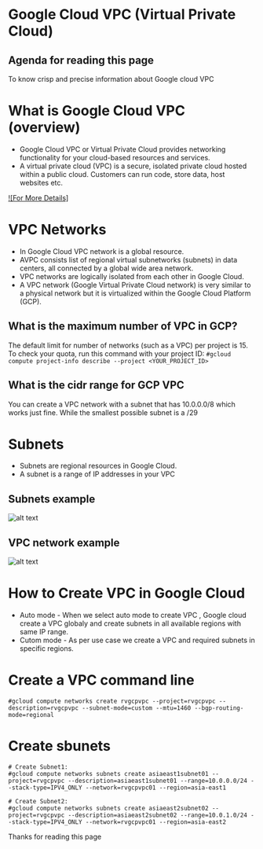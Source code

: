 # Google Cloud VPC (Virtual Private Cloud)
## Agenda for reading this page
To know crisp and precise information about Google cloud VPC

# What is Google Cloud VPC (overview)
- Google Cloud VPC or Virtual Private Cloud provides networking functionality for your cloud-based resources and services.
- A virtual private cloud (VPC) is a secure, isolated private cloud hosted within a public cloud. Customers can run code, store data, host websites etc.

[![For More Details]](https://https://cloud.google.com/vpc/docs/overview)

# VPC Networks
- In Google Cloud VPC network is a global resource.
- AVPC consists list of regional virtual subnetworks (subnets) in data centers, all connected by a global wide area network. 
- VPC networks are logically isolated from each other in Google Cloud.
- A VPC network (Google Virtual Private Cloud network) is very similar to a physical network but it is virtualized within the Google Cloud Platform (GCP).
## What is the maximum number of VPC in GCP?
The default limit for number of networks (such as a VPC) per project is 15. To check your quota, run this command with your project ID: 
```#gcloud compute project-info describe --project <YOUR_PROJECT_ID>```
## What is the cidr range for GCP VPC
You can create a VPC network with a subnet that has 10.0.0.0/8 which works just fine. While the smallest possible subnet is a /29

# Subnets
- Subnets are regional resources in Google Cloud.
- A subnet is a range of IP addresses in your VPC
## Subnets example
![alt text](https://cdn.networkmanagementsoftware.com/wp-content/uploads/gcp-subnet-zones-1024x567.png)

## VPC network example
![alt text](https://cloud.google.com/static/vpc/images/vpc-overview-example.svg)
  
# How to Create VPC in Google Cloud
- Auto mode - When we select auto mode to create VPC , Google cloud create a VPC globaly and create subnets in all available regions with same IP range.
- Cutom mode - As per use case we create a VPC and required subnets in specific regions.

# Create a VPC command line
```  
#gcloud compute networks create rvgcpvpc --project=rvgcpvpc --description=rvgcpvpc --subnet-mode=custom --mtu=1460 --bgp-routing-mode=regional
```

# Create sbunets
```
# Create Subnet1:
#gcloud compute networks subnets create asiaeast1subnet01 --project=rvgcpvpc --description=asiaeast1subnet01 --range=10.0.0.0/24 --stack-type=IPV4_ONLY --network=rvgcpvpc01 --region=asia-east1

# Create Subnet2:
#gcloud compute networks subnets create asiaeast2subnet02 --project=rvgcpvpc --description=asiaeast2subnet02 --range=10.0.1.0/24 --stack-type=IPV4_ONLY --network=rvgcpvpc01 --region=asia-east2
```
Thanks for  reading this page

